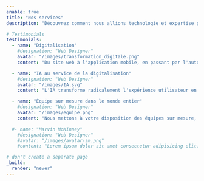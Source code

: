 ```yaml
---
enable: true
title: "Nos services"
description: "Découvrez comment nous allions technologie et expertise pour propulser votre entreprise vers une transformation numérique réussie."

# Testimonials
testimonials:
  - name: "Digitalisation"
    #designation: "Web Designer"
    avatar: "/images/transformation_digitale.png"
    content: "Du site web à l'application mobile, en passant par l'automatisation des processus internes, nous concevons des solutions sur mesure pour répondre aux besoins spécifiques de chaque organisation. Que ce soit pour améliorer la productivité ou enrichir l'expérience client, nos outils digitaux vous permettent d'accélérer votre transformation numérique tout en restant compétitif."

  - name: "IA au service de la digitalisation"
    #designation: "Web Designer"
    avatar: "/images/IA.svg"
    content: "L'IA transforme radicalement l'expérience utilisateur en facilitant la digitalisation à travers des outils interactifs comme les chatbots et les assistants virtuels. Ces solutions alimentées par l'IA offrent des réponses instantanées, personnalisées et disponibles 24/7, améliorant ainsi l'engagement et la satisfaction des clients."

  - name: "Équipe sur mesure dans le monde entier"
    #designation: "Web Designer"
    avatar: "/images/equipe.png"
    content: "Nous mettons à votre disposition des équipes sur mesure, composées des meilleurs experts là où ils vivent dans le monde entier. Que ce soit en Algérie ou en France, nos collaborateurs hautement qualifiés vous offrent flexibilité, réactivité et expertise technique. Nous créons des équipes performantes et adaptées à vos projet."

  #- name: "Marvin McKinney"
    #designation: "Web Designer"
    #avatar: "/images/avatar-sm.png"
    #content: "Lorem ipsum dolor sit amet consectetur adipisicing elit. Qui iusto illo molestias, assumenda expedita commodi inventore non itaque molestiae voluptatum dolore, facilis sapiente, repellat veniam."

# don't create a separate page
_build:
  render: "never"
---
```

